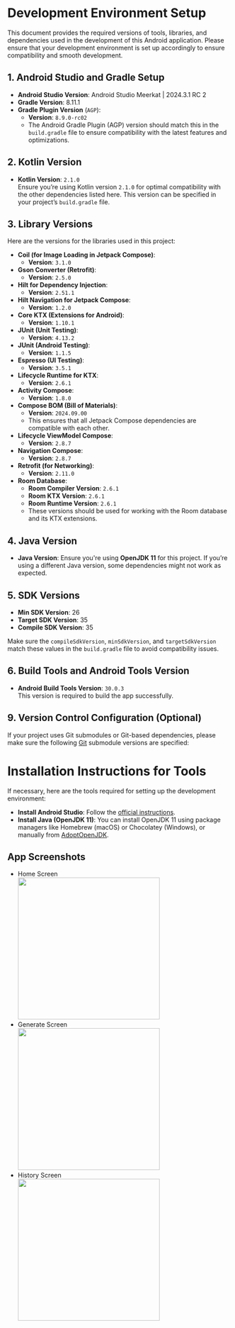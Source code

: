 # Development Environment Setup

This document provides the required versions of tools, libraries, and dependencies used in the development of this Android application. Please ensure that your development environment is set up accordingly to ensure compatibility and smooth development.

## 1. Android Studio and Gradle Setup

- **Android Studio Version**: Android Studio Meerkat | 2024.3.1 RC 2
- **Gradle Version**: 8.11.1
- **Gradle Plugin Version** (`AGP`):  
  - **Version**: `8.9.0-rc02`  
  - The Android Gradle Plugin (AGP) version should match this in the `build.gradle` file to ensure compatibility with the latest features and optimizations.

## 2. Kotlin Version

- **Kotlin Version**: `2.1.0`  
  Ensure you’re using Kotlin version `2.1.0` for optimal compatibility with the other dependencies listed here. This version can be specified in your project’s `build.gradle` file.

## 3. Library Versions

Here are the versions for the libraries used in this project:

- **Coil (for Image Loading in Jetpack Compose)**:  
  - **Version**: `3.1.0`  
- **Gson Converter (Retrofit)**:  
  - **Version**: `2.5.0`  
- **Hilt for Dependency Injection**:  
  - **Version**: `2.51.1`  
- **Hilt Navigation for Jetpack Compose**:  
  - **Version**: `1.2.0`  
- **Core KTX (Extensions for Android)**:  
  - **Version**: `1.10.1`  
- **JUnit (Unit Testing)**:  
  - **Version**: `4.13.2`  
- **JUnit (Android Testing)**:  
  - **Version**: `1.1.5`  
- **Espresso (UI Testing)**:  
  - **Version**: `3.5.1`  
- **Lifecycle Runtime for KTX**:  
  - **Version**: `2.6.1`  
- **Activity Compose**:  
  - **Version**: `1.8.0`  
- **Compose BOM (Bill of Materials)**:  
  - **Version**: `2024.09.00`  
  - This ensures that all Jetpack Compose dependencies are compatible with each other.
- **Lifecycle ViewModel Compose**:  
  - **Version**: `2.8.7`  
- **Navigation Compose**:  
  - **Version**: `2.8.7`  
- **Retrofit (for Networking)**:  
  - **Version**: `2.11.0`  
- **Room Database**:  
  - **Room Compiler Version**: `2.6.1`  
  - **Room KTX Version**: `2.6.1`  
  - **Room Runtime Version**: `2.6.1`  
  - These versions should be used for working with the Room database and its KTX extensions.

## 4. Java Version

- **Java Version**: Ensure you're using **OpenJDK 11** for this project. If you’re using a different Java version, some dependencies might not work as expected.

## 5. SDK Versions

- **Min SDK Version**: 26
- **Target SDK Version**: 35
- **Compile SDK Version**: 35

Make sure the `compileSdkVersion`, `minSdkVersion`, and `targetSdkVersion` match these values in the `build.gradle` file to avoid compatibility issues.

## 6. Build Tools and Android Tools Version

- **Android Build Tools Version**: `30.0.3`  
  This version is required to build the app successfully.
  
## 9. Version Control Configuration (Optional)

If your project uses Git submodules or Git-based dependencies, please make sure the following [Git](https://git-scm.com/) submodule versions are specified:

# Installation Instructions for Tools

If necessary, here are the tools required for setting up the development environment:

- **Install Android Studio**: Follow the [official instructions](https://developer.android.com/studio).
- **Install Java (OpenJDK 11)**: You can install OpenJDK 11 using package managers like Homebrew (macOS) or Chocolatey (Windows), or manually from [AdoptOpenJDK](https://adoptopenjdk.net/).


## App Screenshots
- Home Screen\
  <img src="https://github.com/user-attachments/assets/a9610525-4372-4202-8710-a87e1884df3d" width="320">
- Generate Screen\
  <img src="https://github.com/user-attachments/assets/19a1bc2e-a0e2-4e52-982a-f2b7fddba9e7" width="320">
- History Screen\
  <img src="https://github.com/user-attachments/assets/66cbbbd5-e2f4-4c88-9db7-3dcd9ff2e03e" width="320">
